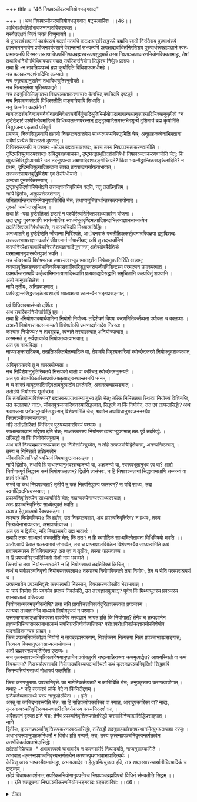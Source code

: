 +++
title = "46 निष्प्रपञ्चीकरणनियोगभङ्गवादः"

+++
।।अथ निष्प्रपञ्चीकरणनियोगभङ्गवादः षट्चत्वारिंशः ।।46।।  
आविभर्आवतिरोभावजन्मनाशविकल्पवत् ।  
 यस्यैतदक्षयं नित्यं जगतं विष्णुमाश्रये ।।  
ये पुनस्सर्वशब्दानां कार्यपरत्वं वदतां मतमपि कटाक्षयन्तस्सिद्धरूपे ब्रह्मणि स्वतो निरतिशय पुरुषार्थरूपे ज्ञानजननमात्रेण प्रयोजनपर्यवसाने वेदान्तानां संभवत्यपि प्रत्यक्षाद्यबाधितनिरतिशय पुरुषार्थरूपब्रह्मज्ञाने स्वतः प्रामाण्यमपि विस्मरन्तस्तथाविधपरिनिष्पन्नब्रह्मस्वरूपपशुद्ध्यर्थं तस्य निष्प्रपञ्चताकरणनियोगविषयतामाहुः, तेषां तथाविधनियोगविधिवाक्यासंभवात् सपरिकरनियोगा सिद्धेश्च निर्मूलः प्रलापः ।  
 तथा हि -न तावन्निष्प्रपञ्चं ब्रह्म कुर्यादिति विधिवाक्यमधीमहे ।  
 नच फलकरणदर्शनादिभिः कल्प्यते ।  
 नच स्मृत्याद्यनुसारेण तथाविधश्रुतिरनुमीयते ।  
 नच नित्यानुमेया श्रुतिरुपपद्यते ।  
 नच तदनुमितिलिङ्गतया निष्प्रपञ्चताकरणाचारः केनचित् क्वचिदपि दृष्टपूर्वः ।  
 नच निष्प्रमाणकोऽपि विधिरस्तीति वाङ्मात्रेणापि सिध्यति ।  
 ननु किमनेन कदर्थनेन? नानात्वदर्शननिन्दावचनैर्नानात्वनिषेधवचनैर्निर्गुणादिश्रुतिभिर्मायोपादानत्वान्यथानुपपत्त्यादिभिश्चानुगृहीतो *न दृष्टेर्द्रष्टारं पश्येरित्येवमादिको विधिरुपलक्षणपरस्सन् द्रष्टृदृश्यादिसमस्तभेदशून्यं दृशिमात्रं ब्रह्म कुर्यादिति नियुञ्जनः प्रकृतार्थे परिपूर्णं   
प्रमाणम्, नित्यसिद्धस्यापि ब्रह्मणो निष्प्रपञ्चतारूपेण साध्यत्वमप्यविरुद्धमिति चेन्न; अनुग्राहकत्वेनाभिमतानां सर्वेषां प्रत्येकं विस्तरतो दूषणात् ।  
 विधिस्वरूपमपि न पश्यामः -कोऽत्र ब्रह्मवाचकशब्दः, कश्च तस्य निष्प्रपञ्चताकरणवाचीति ।  
 दृष्टिमतिश्रुत्यादयश्शब्दाः संविद्रूपब्रह्मवाचकाः, द्रष्टृमन्तृप्रभृतिदर्शननिषेधो निष्प्रपञ्चताकरणवाचीति चेत्; किं व्युत्पत्तिसिद्धोऽयमर्थः? उत तदनुपपत्त्या लक्षणादिवशादङ्गीक्रियते? किंवा भवत्सैद्धान्तिकसङ्केतादिति? न प्रथमः, दृष्टिमतिश्रुत्यादिशब्दानां तावत् ब्रह्मशब्दापर्यायत्वाभावात् ।  
 तत्तत्करणायत्तबुद्धिविशेषा एव तैरभिधीयन्ते ।  
 अन्यथा पुनरुक्तिस्स्यात् ।  
 द्रष्टृप्रभृतिदर्शननिषेधोऽपि तत्तज्ज्ञाननिवृत्तिमेव वदति, नतु तत्तन्निवृत्तिम् ।  
 नापि द्वितीयः, अनुपपत्तेरदर्शनात् ।  
 उचितार्थान्तरादर्शनमेवानुपपत्तिरिति चेन्न; तथाप्यनुचितार्थान्तरकल्पनायोगात् ।  
 दृश्यते चार्थान्तरमुचितम् ।  
 तथा हि -यदा दृष्टेरतिक्तं द्रष्टारं न पश्येरित्यतिरिक्तपदाध्याहारेण योजना ।  
 तदा द्रष्टुः पुरुषस्यापि स्वयंज्योतिषः स्वधर्मभूतदृष्टिमत्यादिशब्दाभिलप्यज्ञानसाजात्येन तदतिरिक्तत्वनिषेधोपपत्तेः, न कस्यचिदपि मिथ्यात्वसिद्धिः ।  
 अनध्याहारे तु दृष्टेर्द्रष्टेति जीवात्मा निर्दिश्यते, आेदनपाकं पचतीतिवत्कर्तृत्वमात्रविवक्षया द्रष्ट्रादिशब्दः तत्तत्करणायत्तज्ञानकर्तारं जीवात्मानं नोपासीथाः; अपि तु तदन्तर्यामिणं करणनिरपेक्षस्वाभाविकनिरतिशयज्ञानादिगुणगणम् अशेषदोषवैदेशिकं   
परमात्मानमुपास्स्वेत्युक्तं भवति ।  
 नच जीवस्यापि विशेषणतया उपास्यत्वाभ्युपगमात्तद्दर्शन निषेधानुपपत्तिरिति वाच्यम्; करणप्रवृत्तिलङ्घस्वाभाविकविकासशालिपरिशुद्धस्वरूपजीवविशिष्टस्य परमात्मन उपास्यत्वात् ।  
 एवमर्थान्तराण्यपि कर्तृत्वाभिमानत्यागादिरूपाणि प्रत्यक्षाद्यविरुद्धानि समुचितानि कल्पयितुं शक्यानि ।  
 अतो नानुपपत्तिलेशः ।  
 नापि तृतीयः, अतिप्रसङ्गात् ।  
 परसिद्धान्तसिद्धसङ्केतवशादपि भवत्पक्षस्य कार्त्स्न्येन भङ्गप्रसङ्गात् ।  
  
एवं विधिवाक्यासंभवो दर्शितः ।  
 अथ सपरिकरनियोगासिद्धिं ब्रूमः ।  
 तथा हि -नियोगवाक्यार्थवादिना नियोगो नियोज्यः तद्विशेषणं विषयः करणमितिकर्तव्यता प्रयोक्ता च वक्तव्याः ।  
 तत्रासौ नियोगस्तावत्सामान्यतो विशेषतोऽपि प्रमाणादर्शनादेव निरस्तः ।  
 कश्चात्र नियोज्यः? न तावद्ब्रह्म, त्वन्मते तस्याज्ञत्वात् अनियोज्यत्वात् ।  
 अस्मन्मते तु सर्वज्ञत्वादेव नियोक्तव्यत्वाभावात् ।  
 अत एव नाप्यविद्या ।  
 नाप्यहङ्कारादिकम्, तत्प्रतिफलितचैतन्यादिकं वा, तेषामपि विमृश्यकारिणां स्वोच्छेदकरणे नियोक्तुमशक्यत्वात् ।  
 अविमृश्यकरणे तु न शास्त्रयोग्यता ।  
 नच निर्विशेषानुभूतिस्थितये निरूपको बालो वा कश्चित् स्वोच्छेदमनुमन्यते ।  
 अत एव तेषामधिकारित्वप्रयोजक्तृत्वाद्यवस्थान्तरमपि भग्नम् ।  
 न च शास्त्रं वायूदकादिवद्विवक्षामनुत्पाद्यैव प्रवर्तयति, अशास्त्रत्वप्रसङ्गात् ।  
 ततोऽपि नियोगस्य मूलोच्छेदः ।  
 किं तावन्नियोज्यविशेषणम्? ब्रह्मस्वरूपयाथात्म्यानुभव इति चेत्; तत्किं निमित्ततया स्थित्वा नियोज्यं विशिनष्टि, उत फलतया? नाद्यः, जीवनपुत्रजन्मादिवत्तस्यासिद्धत्वात्, सिद्धत्वे वा किं नियोगेन, तत एव तत्फलसिद्धेः? अथ श्रवणजन्यः परोक्षानुभवस्सिद्धस्सन् विशेषणमिति चेन्न; श्रवणेन तथाविधानुभवजननस्यैव निष्प्रपञ्चीकरणरूपत्वात् ।  
 नहि ततोऽतिरिक्तं किंचिदत्र पुरुषव्यापारविषयं पश्यामः ।  
 साक्षात्कारज्ञानं तद्विषय इति चेन्न; साक्षात्कारस्य नियोगसाध्यत्वाभ्युपगमात् ततः पूर्वं तदसिद्धेः ।  
 तत्सिद्धौ वा किं नियोगेनेत्युक्तम् ।  
 अथ यदि नित्यब्रह्मस्वरूपप्रकाश एव निमित्तमित्युच्येत, न तर्हि तत्कस्यचिद्विशेषणम्, अनन्यनिष्ठत्वात् ।  
 तस्य च निमित्तत्वे तन्नित्यत्वेन   
जीवननिमित्ताग्निहोत्रवन्नित्यं विषयानुष्ठानप्रसङ्गः ।  
 नापि द्वितीयः, तथापि हि याथात्म्यानुभवश्शब्दजन्यो वा, अक्षजन्यो वा, स्वरूपभूतानुभव एव वा? आद्ये नियोगात्पूर्वं सिद्धस्य कथं नियोगफलत्वम्? द्वितीये त्वसंभवः, न हि निष्प्रपञ्चतायां सिद्धायामक्षाणि तज्जन्यं वा ज्ञानं संभवति ।  
 संभवे वा कथं निष्प्रपञ्चता? तृतीये तु कतं नित्यसिद्धस्य फलत्वम्? स यदि साध्यः, तदा स्वर्गादिवदनित्यस्स्यात् ।  
 प्रपञ्चनिवृत्तिरूपेण साध्यत्वमिति चेत्; नह्यन्यरूपेणान्यस्साध्यस्स्यात् ।  
 अतः प्रपञ्चनिवृत्तिरेव साध्येत्युक्तं भवति ।  
 ततश्च हेतुसाध्ययो रैक्यप्रसङ्गः ।  
 कश्चात्र नियोगविषयः? किं ब्रह्मैव, उत निष्प्रपञ्चब्रह्म, अथ प्रपञ्चनिवृत्तिरेव? न प्रथमः, तस्य नित्यत्वेनाभाव्यत्वात्, अभावार्थत्वाच्च ।  
 अत एव न द्वितीयः, नहि निष्प्रञ्चमपि ब्रह्म भावार्थः ।  
 तथापि तस्य साध्यत्वं संभवतीति चेत्; किं ततः? न हि स्वर्गादिकं साध्यमित्येतावता विधिविषयो भवति ।। अतोऽत्रापि केवलं फलत्वमात्रं संभाव्येत, तत्र च प्राप्ताप्राप्तविवेकेन विशेषणस्यैव साध्यत्वमिति कथं ब्रह्मस्वरूपस्य विधिविषयत्वम्? अत एव न तृतीयः, तस्याः फलत्वाच्च ।  
 न हि प्रपञ्चनिवृत्त्यतिरिक्तो मोक्षो नाम भवन्मते ।  
 किमर्थं च तया नियोगस्साध्यते? न हि नियोगसाध्यं तदतिरिक्तं किंचित् ।  
 कथं च सर्वप्रपञ्चनिवृत्तौ नियोगस्वरूपलाभः? तस्याश्च नियोगविषयत्वे तया नियोगः, तेन च सेति परस्पराश्रयणं च ।  
 उक्तन्यायेन प्रपञ्चनिवृत्तेः करणत्वमपि निरस्तम्, विषयकरणयोरतीव भेदाभावात् ।  
 स चायं नियोगः किं स्वयमेव प्रपञ्चं निवर्तयति, उत तत्त्वज्ञानमुत्पाद्य? पूर्वत्र किं मिथ्याभूतस्य प्रपञ्चस्य ज्ञानबाध्यत्वं परित्यज्य   
नियोगबाध्यत्वमङ्गीकरोषि? तथा सति प्रायश्चित्तनिवर्त्यदुरितवत्सत्यता प्रपञ्चस्य ।  
 अन्यथा तत्त्वज्ञानेनैव बाध्यत्वे नियोगकृत्यं न पश्यामः ।  
 उत्तरत्राप्याकाङ्क्षादित्रयवता वाक्येनैव तत्त्वज्ञानं जायत इति किं नियोगात्? तेनैव च तत्त्वज्ञानेन ब्रह्मव्यतिरिक्तसमस्तबाधात्कथं सपरिकरनियोगोत्पत्तिश्च? परोक्षापरोक्षनिवर्तकज्ञानयोरविशेषोप पादनादिकमन्यत्र ग्राह्यम् ।  
 किंच प्रपञ्चनिवर्तकोऽयं नियोगो न तावद्ब्रह्मस्वरूपम्, निवर्तकस्य नित्यतया नित्यं प्रपञ्चाभावप्रसङ्गात्; नित्यस्य विषयानुष्ठानसाध्यत्यायोगाच्च ।  
 अतो ब्रह्मस्वरूपव्यतिरिक्त एष्टव्यः ।  
 सच कृत्स्नप्रपञ्चनिवृत्तिरूपविषयानुष्ठानेन प्रयोक्तुरपि नष्टत्वान्निराश्रयः कथमुत्पद्येत? आश्रयस्थितौ वा कथं विषयलाभः? निराश्रयोत्पत्तावपि नियाेगाख्यमिथ्यापदार्थस्थितौ कथं कृत्स्नप्रपञ्चनिवृत्तिः? सिद्धावपि किमन्यन्नियोगसाध्यं मोक्षाख्यं फलमिति ।  
  
किंच करणभूतायाः प्रपञ्चनिवृत्तेः का नामेतिकर्तव्यता? न काचिदिति चेन्न; अनुपकृतस्य करणत्वायोगात् ।  
 यथाहुः -* नहि तत्करणं लोके वेदे वा किंचिदीद्दशम् ।  
 इतिकर्तव्यतासाध्ये यस्य नानुग्रहेऽर्थिता ।। इति ।  
 अस्तु वा काचिद्भावरूपेति चेन्न; सा हि सन्निपत्योपकारिका वा स्यात्, आरादुपकारिका वा? नाद्यः, कृत्स्नप्रपञ्चनिवृत्तिरूपकरणशरीरनिवर्तकस्य कस्यचिददर्शनात् ।  
 अद्वैतज्ञानं दृश्यत इति चेन्न; तेनैव प्रपञ्चनिवृत्तिरूपमोक्षसिद्धौ करणादिनिष्पाद्यासिद्धिप्रसङ्गात् ।  
 नापि   
द्वितीयः, कृत्स्नप्रपञ्चनिवृत्तिरूपकरणस्वरूपासिद्धेः, तत्सिद्धौ तदनुग्राहकांशानवस्थानमित्युभयतःपाशा रज्जुः ।  
 अथाभावरूपानुग्राहकस्थितौ न विरोध इति मन्यसे; तन्न; तस्य कृत्स्नप्रपञ्चनिवृत्त्यन्तर्गतत्वेन करणेतिकर्तव्यताभेदासिद्धेः ।  
 तदेतदभिप्रेत्याह -* अभावरूपत्वे चाभावादेव न करणशरीरं निष्पादयति, नाप्यनुग्राहकमिति ।  
 अभावात् -कृत्स्नप्रपञ्चनिवृत्त्यन्तर्गतत्वेन करणात्पृथगभावाभावादित्यर्थः ।  
 केचित्तु अस्य भाष्यस्यैवमर्थमाहुः, अभावत्वादेव न हेतुत्वमित्युच्यत इति, तत्र शब्दास्वारस्यार्थानौचित्यादिकं च द्रष्टव्यम् ।  
तदेवं विधायकादर्शनात् सपरिकरनियोगानुपपत्तेश्च निष्प्रपञ्चब्रह्मविषयो विधिर्न संभवतीति सिद्धम् ।।  
।। इति शतदूषण्यां निष्प्रपञ्चीकरणनियोगभङ्गवादः षट्चत्वारिंशः ।।46।।

<details><summary>टीका</summary>

यदि वाच्यत्वरूपं शक्तिविषयत्वं ब्रह्मणः स्यात्तद्वदेव नियोगविषयत्वमपिस्यादित्युत्थानसङ्गत्या वादाथ1 सङ्गृहणातिः - आविर्भावेति । आविर्भावादिना जगतो नित्यत्वसमर्थनान्निष्प्रञ्चीकरणा सम्भवाद्वादार्थ उक्तः । ये पुनरिति । सर्वशब्दानां कार्य एव प्रामाण्याद्वेदान्तानामपि नियोगापरत्वं वक्तव्यं । सिद्धे प्रामाण्येऽपि प्रयोजनपर्यवसानाथ1 तद्वाच्यं परमपुरुषार्थरूप ब्रह्मप्रतिपादनेन सद्यः प्रतिहेतुतया प्रयोजन पर्यवसान सम्भवेऽपि तत्प्रयोजनस्य काव्यनाटकादिवदल्पप्रतिपादनेनाप्युपत्तेर्ब्रह्मणि प्रमाण्यं न स्यादतो नियोगपरत्वं वक्तव्यमिति नियोगवादिनोभावः । सिद्धेऽपि प्रामाण्यस्थापनाद्ब्रह्मणश्च निरतिशयानन्दरूपतया तत्प्रतिपत्तेस्वयं प्रयोजनत्वाप्रामाण्यस्य स्वतस्त्वस्थापनेन प्रामाण्यस्यापि सिद्धेर्न नियोगपरत्वं कल्प्यमिति सिद्धान्तिनो भावः । तथाविधपरिनिष्पन्नेति । यथा पूर्वतन्त्रे "सूक्तवाकेन प्रस्तरं प्रहरती ( )त्यत्र प्रस्तरप्रहरणस्य द्वितीयाबलात्संस्कारकर्मत्वं मन्त्रप्रतिपाद्यदेवतान्वयबलान्नियोग विषयत्वं च तथा शब्दबलवादिमते धअययनस्य नियोगविषयत्वेप्यधिकारापेक्षितत्वाद्विधेद्वितीया बलात्साध्यत्वेन प्रतीतस्वध्यायस्यैवाधिकारि विशेषणत्वया स्वीकारात्संस्कार्यत्वमुक्तं । एवम विद्यासंसर्गादशुद्धब्रह्मशुद्धयर्थत्वेन संस्कार्यत्वं विध्यन्तरोपयोगाभावान्निष्प्रञ्चीकरणस्य नियोगविषयत्वभूता व्युपयोगाभावेऽपि स्वतः प्रयोजनत्वासंस्कारविधेर्नानर्थक्यमिति भावः । तस्येति । सिद्धस्यापि ब्रह्मणो निष्प्रपञ्चीकरणविशिष्टतयाश्रित गोदोहनादिवन्नियोगविषयत्वमिति भावः । सपरि - करेति । इति कर्तव्यतारहितनियोगासम्भवादत्रेति कर्तव्यता भावात्परिकरो नियोगोत्र न वक्तुं शक्य इत्यर्थः । किमत्र प्रत्यक्ष श्रुतिर्नियोगे प्रमाणमुत कल्प्या नाद्य इत्याहः - न तावदिति । द्वितीयेप्यर्थवादादिभिः कल्प्यते किं वा स्मृत्योताहोस्विदाचारादुतवाङ्मात्रान्नाद्य इत्याहः - न च फलकरणेति । "तरति ब्रह्महृत्यां योऽश्वमेधेन यजते'' ( ) इत्यत्रार्थवादफलकरणदर्शनाद्विधिः कल्प्यते न तथेह दर्शनमित्यर्थः । द्वितीय आहः - न चेति । तादृश स्मृतेरदर्शनादित्यर्थः । न तृतीय इत्याहः - न च नित्येति । आचारदर्शनादिति भावः । चतुर्थं दूषयतिः - न च निष्प्रमाणकोटीति । निन्दाक्यनैरिति । 34उदरमन्तरं कुरुते । अथ तस्य भयं भवतीति (तै.आन.8) ति भेदस्य निन्दनादिति भावः नानात्व दर्शननिषेधैश्चेति । नैव नानेह पश्यती( )ति निषेधः निर्गुणं (आत्मोपनिषत्) निष्क्रियम्) (श्वे - 6.19)
इत्यादयो निर्गुणश्रुतयः । मायोपादनत्वेति । मायोपादनत्वं ज्ञाननिवर्त्यत्वं विनानुपपन्नमिति तदन्यथानुपपत्त्या प्रपञ्चस्य ज्ञान निवर्त्यत्वे तद्ज्ञानस्यादृष्टविशेषाधीनतया तस्यादृष्टस्य निष्प्रञ्चीकरणविधिं विनानुपपत्तिरित्यर्थः । न दृष्टेरिति । द्रष्टुशब्देन दृग्व्यतिरिक्तं सव1 गृह्यते । न दुष्हारं द्रष्ट्टभावं पश्येः कुर्यादित्यर्थः । दर्शनस्य विध्यनन्वयादृग्वतिरिक्तस्याभावो दृशिश्च कृति कर्मतया प्रतीयत इति । निष्प्रपञ्चं दृशिं कुर्यादिति पर्यवसितः । तथा च निष्प्रपञ्च ब्रह्मकामनियोज्यकं निष्प्रपञ्चीकरण विषयकं कार्यमिति पर्यवस्यति । तथा च ब्रह्मणः फलत्वं नियोगः विषयत्वं चेति भावः । अनुग्राहकत्वेनेति । जीवैक्यभङ्गस्थले निर्विशेषणदूषणवादे प्रपञ्चमिथ्यात्वभङ्गेः मायोपादनत्व भङ्गे च विस्तरेण दूषितमित्यर्थः । पश्याम इति । विचारयाम इत्यर्थः । विचार्यमाणे विधिर्नस्यादिति भावः । कोऽत्रेति । ब्रह्मनिष्प्रपञ्चं कुर्यादिति विधिवाक्यपर्यवसानमुपन्यस्तं । तत्र ब्रह्मादिपदसमर्पकं पदं किमित्यर्थः । दृष्टिमतीति । न दृष्टेर्दष्टारं पश्येन्नमतेर्मन्तारं (बृ.5.4.2) मित्यादिवाक्यगत इति विशेषः । तदनुपत्त्येति । वाक्यार्थानुपपत्त्येत्यर्थः । मास्तुपर्यायत्वं तथापि ब्रह्माभिधीयतां लक्षयेत्यत्राहः - तत्तत्करणायत्तेति । अन्यथेति । दृष्टेः द्रष्टारं मन्तारं च पश्येदतिमात्रेण वाक्यपरिसमाप्तेः पुनर्ब्रह्मबोधकमित्यादि शब्दप्रयोगात्पौनरुक्त्यमित्यर्थः । निष्प्रञ्चताकरणबोधस्तु कथंचिदपि न सम्भवति । द्रष्टारं न पश्येदिति नञः क्रियान्वयादित्याहः - द्रष्टुप्रभृतीति । ननु द्रष्टानेति नञ् समासस्य विकल्पितत्वा भामान्वय एव नञ् स्यात्समाससमानार्थत्वाद्वाक्यस्येति चेत्सत्यं । तथापि पयुदासार्थस्यैव समासात्प्रतिषेधार्थस्य समासाभावात्तस्य भवन्नप्यविरोधिभाव एव स्यात् । स च नित्य एव । तथा च नामान्वयासम्भवात्क्रियान्वय एवेति भावः । उचितेति । ज्ञानस्य विधिनिषेधानर्हत्वादित्यर्थः । तथापीति । सम्भूयकारित्व व्युत्पत्त्यविरोधेनाप्युचितार्थो वक्तव्यः । स च न त्वदुक्तार्थः । तथा सति दर्शनवाचिपदान्वयप्रसङ्गादिति भावः । ननुदृष्टेर्दृष्टनन्वितमित्याशङ्क्याहः - आेदनपाकमिति । करणमात्रं विवक्षितमिति भावः । पश्येरिति । श्रोतव्योमन्तव्यो निदिध्यासितव्यो द्रष्टव्य (बृ.6.5.6) इति विधिसिद्धोपासनात्मकज्ञानमुच्यत इत्याहः - नोपासीथा इति । करणप्रवृत्तिलम्बनेति । शरीराद्युपहितजीवविशिष्टस्योपास्यत्वे भवदुक्तविरोधस्य तस्यैव निषेधादिति भावः । कर्तृत्वाभिमानः - तथा च दृष्टेर्दष्टारं स्वतन्त्रकर्तारं न पश्येः । स्वतन्त्र कर्तृत्वबुद्धिं परित्यज्येत्यर्थः । आदि शब्देन द्रष्टारं न पश्येदिति परमात्माकरणायत्तज्ञानो न भवतीत्यादि विवक्षितः । अति प्रसङ्गमेव दर्शयतिः - परसिद्धान्तेति । प्रपञ्चवाचिपदस्य सत्यार्थे सङ्केतस्यमत्यादिशब्दानां नञां चास्त्यर्थः । सङ्केतादेस्सम्भवादिति भावः । विधिवाक्यार्था सम्भवोऽपीत्यपिना विधिवाक्यासम्भवस्समुच्चीयतो प्रमाणसम्भवमुक्तवा प्रमेयसम्भवमाहः - अथेति । सामान्यत इति । अयं नियोगस्सामान्यतः "फलमत उपपत्तेः'' (ब्र.सू.3.2.37) इति पूव1 निरस्तः । निष्प्रपञ्चं ब्रह्म कुर्यादिति वाक्यं नाधीमह इति पूर्वोक्तेर्विशिष्यापि निरस्त इत्यर्थः । अज्ञत्वादिति । ममेदं कार्यमिति बोध्यत्वस्य नियोज्यत्वादिति भावः । सर्वज्ञत्वादिति । शास्त्राधीन तादृशबोद्धृत्वं हि नियोज्यत्वमन्यथा शास्त्रवैफल्यापत्तेरिति भावः । अत एवेति । ज्ञातृत्वाभावादेवेत्यर्थः । अहंकारादीत्यादिशब्देनाविद्याप्रतिफलितं गृह्यते । अहंकारादीनां ज्ञातृत्वमस्तीति । यदि तदाविवेकवतां नियोज्यत्वमुत तद्रहितानांनाद्य इत्याहः - तेषामपीति । उक्तनियोगस्याविद्यानिवृत्तिद्वारा आत्मनाशहेतुत्वादिति भावः । न शास्त्रयोग्यतेति । स्वस्वरूपज्ञानवत एव शास्त्रार्थानुष्ठान योग्यत्वादिति भावः नन्वहमर्थान्नभूत चैतन्यस्य नित्यत्वात्तस्य निर्विशेषत्वरूपमालिन्यनिवृत्यथ1 प्रवृत्तिरूपपद्यतइत्यत्राहः - न चेति । अतएवेति । स्वप्रकाशे सति फलस्वामित्वा भावात्स्वविनाशार्थमनुष्ठानायोगाच्चेति भावः । ज्ञानद्वारा प्रवर्तकत्वे शास्त्रस्य वैफल्यं नत्वन्यथापी त्याशङ्क्य शासनाच्छास्त्रमिति ज्ञानजनकत्वेनैव प्रवृत्तिनिवृत्ति प्रयोजकत्वं (+++)त्वं न त्व (++) था सत्यङ्गादि वैयर्थ्यप्रसङ्गादिति परिहरतिः - न चेति । वि(++) ज्ञानमित्यर्थः । ततोऽपीति । क्षणिकक्रियायाः कार्यत्वबोधाधन्यथानुपपत्त्याहि नियोगः । तत्रलिङश्शक्तिश्च कल्प्यते शास्त्रस्य वाय्वादिवत्प्रवर्तक (++) गादयो न कल्प्या इत्यर्थः । किं नियोगेनेति । तस्या विद्यानिवर्तक ब्रह्मस्वरूप यार्थार्थज्ञानार्थत्वादिति भावः । परोक्षानुभव इति । तथा च नियोगजन्य परोक्षज्ञानमविद्यानिवर्तकमिति न नियोग वैयर्थ्यमिति भावः । तथाविधेति । तादृशपरोक्षानुभवस्य नियोगविषयत्वान्नियोग - वन्नियोज्यविशेषणत्वमिति भावः । साक्षात्कारोत्पत्त्यवच्छिन्न व्यापार उत्सदनन्तरं तदेव जननं । तथा च साक्षात्कारो नियोगात्पूर्व भावीस्याद्विषयसाध्यत्वं नियोगस्येत्याहः - न साक्षात्कारस्येति । उक्तमिति । उक्त प्रायमित्यर्थः । अनन्यनिष्ठत्वादिति । पुरुषस्यैव विशेषणत्वादिति भावः । ननूपरागादिवत्कथं चित्पुरुषसम्बन्धमात्राद्विशेषणत्वं तदाहः - तस्यचेति । ननु सकृदनुष्ठानादविद्यानिवृत्तौ न नित्यं तदनुष्ठानमिति चेन्न तदनुष्ठानानन्तरमेवाविद्यानिवृत्त्यभावादन्यथानिदिध्यासनादि विधि वैयर्थ्यादिति भावः । आद्य इति । शाब्दापरोक्षस्य निरासादपरोक्षज्ञानमपि निष्प्रञ्चीकरणानन्तरमसम्भवात्तद्विषयमेव नियोगस्य फलमिति भावः । नहीति ननु प्रपञ्चनिवृत्तिज्ञानमेव निष्प्रपञ्चताकरणमिति चेन्न ज्ञानस्याविधेयत्वोपपत्तेः । न च ध्यानवत्क्रियान्तरं तस्याः फलावच्छिन्नत्वे दोषतादवस्थ्यादिति भावः । प्रपञ्चनिवृत्तीति । तथा च प्रायश्चित्त साध्यपापध्वंसवदनन्तत्वावच्छिन्न नित्यत्वमिति भावः । न हीति । न च प्रागभाववत्साध्यत्वमिति वाच्यं । प्रागभाव - स्वरूपानुवृत्तिवद्ब्रह्मस्वरूपानुवृत्तेर्विरोध्यभावेन साध्यत्वयोगादिति भावः । अभाव्यत्वमिति । असाध्यत्वादित्यर्थः । अभावार्थत्वादिति । अभावो धातुः । भावार्थाधिकरणे भावार्थस्य क्रियाया एव नियोगविषयत्वमुक्तमिति तद्विरोधान्न ब्रह्मविषय इत्यर्थः । अतश्शब्दार्थमाहः - न हीति । ननु गोदोहनवदभावार्थत्वेऽपि विषयत्वस्तु । न च गोदोहनस्य भावार्थोपरागाविधि विषयत्वमिति वाच्यम् । अत्रापि प्रपञ्चनिवृत्तिरूपभावार्थोपरागसम्भवादिति चेत् तथा सति प्रपञ्चनिवृत्तेः वाङ्नियोगत्सिद्धौ नियोगवैयर्थ्यादिति भावः । ब्रह्मणस्साध्यत्वमभ्युपेत्येदमुक्तं । वस्तुतस्तदेवासिद्धमित्याहः - तत्र चेति । अत एवेति । परिस्पन्दरूपक्रियात्वाभावादित्यर्थः । फलत्वाच्चेति । नियोगात्प्रक्सिद्धौ नियोगवैयर्थ्यादिति भावः । तथेति । प्रपञ्चनिवृत्त्येत्यर्थः । ननु नियोग एव नित्यनियोगवत्पुरुषार्थोस्तित्यत्राहः - कथं चेति । प्रपञ्चनिवृत्तेः ब्रह्मव्यतिरिक्तमात्रविरोधितया निवृत्तौ सत्यां तदयोगादिति भावः । ननु वृत्तेरेव नियोगोस्त्वित्यत्राह तस्याश्चेति । प्रपञ्चनिवृत्तौ नियोगः कारणं नियोगे च निवृत्तिरिति परस्पराश्रयप्रसङ्गादिति भावः । विषयेति । कृत्यवच्छेदद्वारा कार्यावच्छेदकत्वं विषयत्वं । करणत्वं तु नियोगोद्देशप्रवृत्तकृति व्याप्यत्वमिति भेदः । तथा च कृतिनिरूपकतया नियोगात्पूर्वभावित्वे पूर्वोक्तदोष इति भावः । स्वयमेवतत्वज्ञानद्वारकमेवेत्यर्थः । किं तत्वज्ञानमनिवर्तकं नियोग एव निवर्तकइत्यभिमतं उत नियोगतत्वज्ञानाभ्यां साध्यत इति विकल्प हृदि निधायाद्यं निराकरोति । किमित्यादिना । द्वितीयं प्रत्याहः - अन्यथेति । केवलनियोगस्यानिवर्तकत्वाभ्युपगम आवश्यकतत्वज्ञानादेव निवृत्त्युपपत्तौ नियोगवैयर्थ्यमित्यर्थः । ननु नियोगस्य ज्ञानमविद्यानिवर्तकं तदथ1 नियोग इत्यत्राहः - तेनैवेति । प्रथमं वाक्योत्पन्नज्ञानस्येव तत्वज्ञानतयाविद्यानिवृत्तौ प्रपञ्चस्यापि निवृत्तेः कथं नियोगोत्पत्तिः । कथं वा तस्मात् ज्ञानोत्पत्तिश्च । न च नियोगजन्यस्यैवा ज्ञानानिवर्तकत्वं तथा सति सेतुदर्शनादिनिवर्त्यपापस्यैव मिथ्यात्वाभावप्रसङ्गादिति भावः । ननु ज्ञानस्य तत्वज्ञानत्वेन न निवर्तकत्वमपि तत्वसाक्षात्कारत्वेन । तच्च न वाक्यादपि तु नियोगादित्यत आहः - परोक्षापरोक्षेति । परोक्षापरोक्षज्ञानयोर्ब्रह्मत्व - रूपमात्रविषययोरपरोक्षवस्तुविषयतया परोक्षापरोक्षत्व वैषम्यं दुर्वचमित्यर्थः । आदिशब्देन विषयकृतवैषम्यं विवक्षितं । किं नियोगोब्रह्मस्वरूपमुत तद्भिन्नं नाद्य इत्याहः - न तावदिति । निवर्तकसत्वेऽपि प्रतिबन्धान्न निवृत्तिरिति वाच्यं । तथा सति कदाप्यनिवृत्ति प्रसङ्गादिति भावः । तस्य नियोगत्वमप्यनुपपन्नं साध्यत्वादित्याहः - नित्यस्येति । द्वितीयमाशङ्कतेः - अतो ब्रह्मस्वरूपेति । नियोगोत्पत्तिकाले आश्रयोस्ति वा न वा आद्य आहः - न चेति । द्वितीय आहः - आश्रयस्थिताविति । तस्थितौ निष्प्रपञ्चतारूपविषयो न लब्द इत्यर्थः । विषयनियोगयोर्विरोधादपि नियोगोत्पत्तिर्न सम्भवतीत्याहः - निराश्रयेति . ननु स्वव्यतिरिक्तप्रपञ्चनिवृत्तिरेव विषय इत्यत्राहः - सिद्धावपीति । नियोगव्यतिरिक्तस्य पूर्वमेव निवृत्तत्वान्नियोगेत निवर्त्यान्तराभावात्स्वयमेव निवर्त्यमिति वाच्यं । तथा च प्रक्षाळनाद्धिपङ्कस्येति न्यायेन नियोग एव नोत्पाद्य इत्यर्थः । किंञ्चकरणमपीतिकर्तव्यता निरपेक्ष सापेक्ष वा नाद्य इत्याहः - न काचिदित्यादिना । द्वितीयेऽपि भावरूपाभावरूपा वा आद्येऽवि सन्निपत्योपकारिका आरादुपकारिकावेति विकल्प्याद्य आहः - नाद्य इति । कृत्स्नेति । अनुग्राहकस्या वस्थानादिति भावः । आद्यविकल्पे द्वितीयमाशङ्कते अथेति । कृत्स्नप्रपञ्चानिवृत्त्यन्तर्गतत्वेनेति । वृत्तेस्सर्वाभाव रूपत्वात्तस्मिन् तस्याप्यन्तर्गतत्वादिति भवः । अत्र भाष्यं संवाद यति केचित्त्विति । विवरणकारादय इत्यर्थः ।
इति वत्सकुलजलधिकौस्तुभ नृसिंहगुरुसुतेन सिंहदेवेन कृतायां शतदूषणी टीकायां षट्चत्वारिंशोवादस्समाप्तः ।।
</details>

